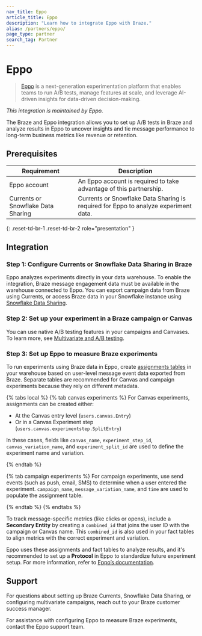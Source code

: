 ```yaml
---
nav_title: Eppo
article_title: Eppo
description: "Learn how to integrate Eppo with Braze."
alias: /partners/eppo/
page_type: partner
search_tag: Partner
---
```


# Eppo

> [Eppo](https://www.geteppo.com/) is a next-generation experimentation platform that enables teams to run A/B tests, manage features at scale, and leverage AI-driven insights for data-driven decision-making.

*This integration is maintained by Eppo.*

The Braze and Eppo integration allows you to set up A/B tests in Braze and analyze results in Eppo to uncover insights and tie message performance to long-term business metrics like revenue or retention.

## Prerequisites

| Requirement                        | Description                                                                         |
|------------------------------------|-------------------------------------------------------------------------------------|
| Eppo account                       | An Eppo account is required to take advantage of this partnership.                   |
| Currents or Snowflake Data Sharing | Currents or Snowflake Data Sharing is required for Eppo to analyze experiment data. |
{: .reset-td-br-1 .reset-td-br-2 role="presentation" }

## Integration

### Step 1: Configure Currents or Snowflake Data Sharing in Braze

Eppo analyzes experiments directly in your data warehouse. To enable the integration, Braze message engagement data must be available in the warehouse connected to Eppo. You can export campaign data from Braze using Currents, or access Braze data in your Snowflake instance using [Snowflake Data Sharing]({{site.baseurl}}/partners/data_and_analytics/data_warehouses/snowflake).

### Step 2: Set up your experiment in a Braze campaign or Canvas

You can use native A/B testing features in your campaigns and Canvases. To learn more, see [Multivariate and A/B testing](https://www.braze.com/docs/user_guide/engagement_tools/testing/multivariant_testing#what-are-multivariate-and-ab-testing).

### Step 3: Set up Eppo to measure Braze experiments

To run experiments using Braze data in Eppo, create [assignments tables](https://docs.geteppo.com/data-management/definitions/assignment-sql/) in your warehouse based on user-level message event data exported from Braze. Separate tables are recommended for Canvas and campaign experiments because they rely on different metadata.

{% tabs local %}
{% tab canvas experiments %}
For Canvas experiments, assignments can be created either:

- At the Canvas entry level (`users.canvas.Entry`)
- Or in a Canvas Experiment step (`users.canvas.experimentstep.SplitEntry`)

In these cases, fields like `canvas_name`, `experiment_step_id`, `canvas_variation_name`, and `experiment_split_id` are used to define the experiment name and variation.

{% endtab %}

{% tab campaign experiments %}
For campaign experiments, use send events (such as push, email, SMS) to determine when a user entered the experiment. `campaign_name`, `message_variation_name`, and `time` are used to populate the assignment table.

{% endtab %}
{% endtabs %}

To track message-specific metrics (like clicks or opens), include a **Secondary Entity** by creating a `combined_id` that joins the user ID with the campaign or Canvas name. This `combined_id` is also used in your fact tables to align metrics with the correct experiment and variation.

Eppo uses these assignments and fact tables to analyze results, and it's recommended to set up a **Protocol** in Eppo to standardize future experiment setup. For more information, refer to [Eppo’s documentation](https://docs.geteppo.com/guides/marketing/integrating-with-braze/).

## Support

For questions about setting up Braze Currents, Snowflake Data Sharing, or configuring multivariate campaigns, reach out to your Braze customer success manager.

For assistance with configuring Eppo to measure Braze experiments, contact the Eppo support team.
